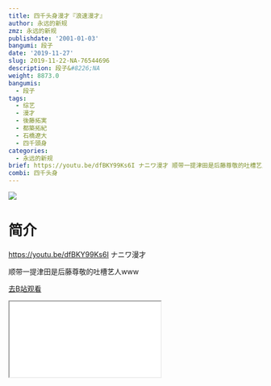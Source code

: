 ```yaml
---
title: 四千头身漫才『浪速漫才』
author: 永远的新规
zmz: 永远的新规
publishdate: '2001-01-03'
bangumi: 段子
date: '2019-11-27'
slug: 2019-11-22-NA-76544696
description: 段子&#8226;NA
weight: 8873.0
bangumis:
  - 段子
tags:
  - 综艺
  - 漫才
  - 後藤拓実
  - 都築拓紀
  - 石橋遼大
  - 四千頭身
categories:
  - 永远的新规
brief: https://youtu.be/dfBKY99Ks6I ナニワ漫才 顺带一提津田是后藤尊敬的吐槽艺人www
combi: 四千头身
---
```

![](https://raw.githubusercontent.com/tcgriffith/owaraisite/master/static/tmpimg/183b193d370e15a876d5e4476e0d6d98d20706d8.jpg.480.jpg)
# 简介  
https://youtu.be/dfBKY99Ks6I
ナニワ漫才

顺带一提津田是后藤尊敬的吐槽艺人www  

[去B站观看](https://www.bilibili.com/video/av76544696/)
<div class ="resp-container"><iframe class="testiframe" src="//player.bilibili.com/player.html?aid=76544696"", scrolling="no", allowfullscreen="true" > </iframe></div> 
